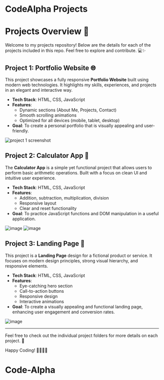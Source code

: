 # CodeAlpha Projects

# Projects Overview 🚀

Welcome to my projects repository! Below are the details for each of the projects included in this repo. Feel free to explore and contribute. 💻✨

## Project 1: Portfolio Website 🌐

This project showcases a fully responsive **Portfolio Website** built using modern web technologies. It highlights my skills, experiences, and projects in an elegant and interactive way. 
- **Tech Stack**: HTML, CSS, JavaScript
- **Features**: 
  - Dynamic sections (About Me, Projects, Contact)
  - Smooth scrolling animations
  - Optimized for all devices (mobile, tablet, desktop)
- **Goal**: To create a personal portfolio that is visually appealing and user-friendly.

![project 1 screenshot](https://github.com/user-attachments/assets/fa1792b8-4a7e-4da3-bdda-d441218f011d)



## Project 2: Calculator App 🧮

The **Calculator App** is a simple yet functional project that allows users to perform basic arithmetic operations. Built with a focus on clean UI and intuitive user experience.
- **Tech Stack**: HTML, CSS, JavaScript
- **Features**:
  - Addition, subtraction, multiplication, division
  - Responsive layout
  - Clear and reset functionality
- **Goal**: To practice JavaScript functions and DOM manipulation in a useful application.


![image](https://github.com/user-attachments/assets/abfd95c8-b7c9-41c6-98b5-b29ace4a5936)
![image](https://github.com/user-attachments/assets/a9456778-e98d-4edc-b840-415a98b6c8e3)


## Project 3: Landing Page 🌟

This project is a **Landing Page** design for a fictional product or service. It focuses on modern design principles, strong visual hierarchy, and responsive elements.
- **Tech Stack**: HTML, CSS, JavaScript
- **Features**:
  - Eye-catching hero section
  - Call-to-action buttons
  - Responsive design
  - Interactive animations
- **Goal**: To create a visually appealing and functional landing page, enhancing user engagement and conversion rates.

![image](https://github.com/user-attachments/assets/eb2fa20b-3bd4-4875-9dbb-54b0e341748b)


---

Feel free to check out the individual project folders for more details on each project. 🎉

Happy Coding! 👨‍💻👩‍💻
# Code-Alpha
